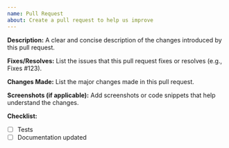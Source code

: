 ```yaml
---
name: Pull Request
about: Create a pull request to help us improve
---
```


**Description:**
A clear and concise description of the changes introduced by this pull request.

**Fixes/Resolves:**
List the issues that this pull request fixes or resolves (e.g., Fixes #123).

**Changes Made:**
List the major changes made in this pull request.

**Screenshots (if applicable):**
Add screenshots or code snippets that help understand the changes.

**Checklist:**
- [ ] Tests
- [ ] Documentation updated